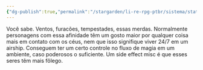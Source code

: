 ```yaml
---
{"dg-publish":true,"permalink":"/stargarden/li-re-rpg-ptbr/sistema/stats/afinidades-elementais/ar/","created":"2025-01-11T01:27:25.606-03:00","updated":"2025-01-12T02:32:56.616-03:00"}
---
```



Você sabe. Ventos, furacões, tempestades, essas merdas. Normalmente personagens com essa afinidade têm um gosto maior por qualquer coisa mais em contato com os céus, nem que isso signifique viver 24/7 em um airship. Conseguem ter um certo controle no fluxo de magia em um ambiente, caso poderosos o suficiente. Um side effect misc é que esses seres têm mais fôlego.